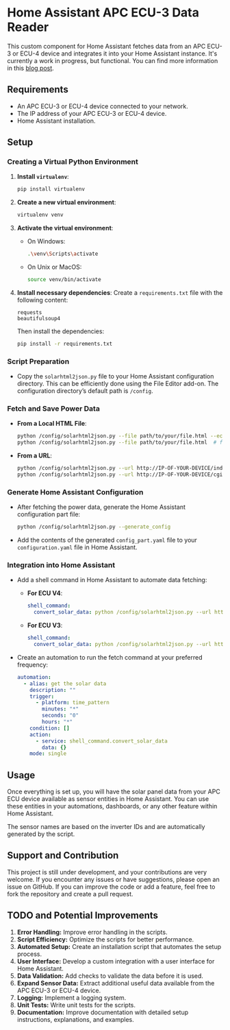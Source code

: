 # Home Assistant APC ECU-3 Data Reader

This custom component for Home Assistant fetches data from an APC ECU-3 or ECU-4 device and integrates it into your Home Assistant instance. It's currently a work in progress, but functional. You can find more information in this [blog post](https://www.123cloud.st/p/the-unexpectedly-direct-path-to-building).

## Requirements

- An APC ECU-3 or ECU-4 device connected to your network.
- The IP address of your APC ECU-3 or ECU-4 device.
- Home Assistant installation.

## Setup

### Creating a Virtual Python Environment

1. **Install `virtualenv`**:
   ```bash
   pip install virtualenv
   ```

2. **Create a new virtual environment**:
   ```bash
   virtualenv venv
   ```

3. **Activate the virtual environment**:
   - On Windows:
     ```bash
     .\venv\Scripts\activate
     ```
   - On Unix or MacOS:
     ```bash
     source venv/bin/activate
     ```

4. **Install necessary dependencies**:
   Create a `requirements.txt` file with the following content:
   ```
   requests
   beautifulsoup4
   ```

   Then install the dependencies:
   ```bash
   pip install -r requirements.txt
   ```

### Script Preparation

- Copy the `solarhtml2json.py` file to your Home Assistant configuration directory. This can be efficiently done using the File Editor add-on. The configuration directory’s default path is `/config`.

### Fetch and Save Power Data

- **From a Local HTML File**:
  ```bash
  python /config/solarhtml2json.py --file path/to/your/file.html --ecu_v4  # for ECU v4
  python /config/solarhtml2json.py --file path/to/your/file.html  # for older versions (ECU-3)
  ```

- **From a URL**:
  ```bash
  python /config/solarhtml2json.py --url http://IP-OF-YOUR-DEVICE/index.php/realtimedata --ecu_v4  # for ECU v4
  python /config/solarhtml2json.py --url http://IP-OF-YOUR-DEVICE/cgi-bin/parameters  # for older versions (ECU-3)
  ```

### Generate Home Assistant Configuration

- After fetching the power data, generate the Home Assistant configuration part file:
  ```bash
  python /config/solarhtml2json.py --generate_config
  ```

- Add the contents of the generated `config_part.yaml` file to your `configuration.yaml` file in Home Assistant.

### Integration into Home Assistant

- Add a shell command in Home Assistant to automate data fetching:

  - **For ECU V4**:
    ```yaml
    shell_command:
      convert_solar_data: python /config/solarhtml2json.py --url http://IP-OF-YOUR-DEVICE/index.php/realtimedata --ecu_v4
    ```

  - **For ECU V3**:
    ```yaml
    shell_command:
      convert_solar_data: python /config/solarhtml2json.py --url http://IP-OF-YOUR-DEVICE/cgi-bin/parameters
    ```

- Create an automation to run the fetch command at your preferred frequency:
  ```yaml
  automation:
    - alias: get the solar data
      description: ""
      trigger:
        - platform: time_pattern
          minutes: "*"
          seconds: "0"
          hours: "*"
      condition: []
      action:
        - service: shell_command.convert_solar_data
          data: {}
      mode: single
  ```

## Usage

Once everything is set up, you will have the solar panel data from your APC ECU device available as sensor entities in Home Assistant. You can use these entities in your automations, dashboards, or any other feature within Home Assistant.

The sensor names are based on the inverter IDs and are automatically generated by the script.

## Support and Contribution

This project is still under development, and your contributions are very welcome. If you encounter any issues or have suggestions, please open an issue on GitHub. If you can improve the code or add a feature, feel free to fork the repository and create a pull request.

## TODO and Potential Improvements

1. **Error Handling:** Improve error handling in the scripts.
2. **Script Efficiency:** Optimize the scripts for better performance.
3. **Automated Setup:** Create an installation script that automates the setup process.
4. **User Interface:** Develop a custom integration with a user interface for Home Assistant.
5. **Data Validation:** Add checks to validate the data before it is used.
6. **Expand Sensor Data:** Extract additional useful data available from the APC ECU-3 or ECU-4 device.
7. **Logging:** Implement a logging system.
8. **Unit Tests:** Write unit tests for the scripts.
9. **Documentation:** Improve documentation with detailed setup instructions, explanations, and examples.
